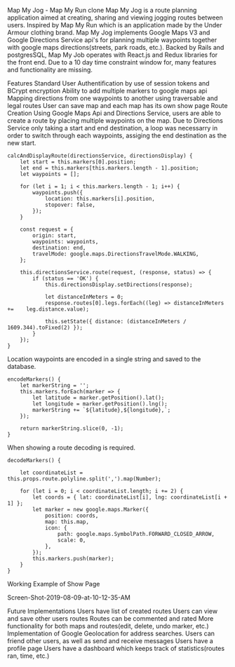 Map My Jog - Map My Run clone
Map My Jog is a route planning application aimed at creating, sharing and viewing jogging routes between users. Inspired by Map My Run which is an application made by the Under Armour clothing brand. Map My Jog implements Google Maps V3 and Google Directions Service api's for planning multiple waypoints together with google maps directions(streets, park roads, etc.). Backed by Rails and postgresSQL, Map My Job operates with React.js and Redux libraries for the front end. Due to a 10 day time constraint window for, many features and functionality are missing.

Features
Standard User Authentification by use of session tokens and BCrypt encryption
Ability to add multiple markers to google maps api
Mapping directions from one waypoints to another using traversable and legal routes
User can save map and each map has its own show page
Route Creation
Using Google Maps Api and Directions Service, users are able to create a route by placing multiple waypoints on the map. Due to Directions Service only taking a start and end destination, a loop was necessarry in order to switch through each waypoints, assiging the end destination as the new start.

    calcAndDisplayRoute(directionsService, directionsDisplay) {
        let start = this.markers[0].position;
        let end = this.markers[this.markers.length - 1].position;
        let waypoints = [];

        for (let i = 1; i < this.markers.length - 1; i++) {
            waypoints.push({
                location: this.markers[i].position,
                stopover: false,
            });
        }

        const request = {
            origin: start,
            waypoints: waypoints,
            destination: end,
            travelMode: google.maps.DirectionsTravelMode.WALKING,
        };

        this.directionsService.route(request, (response, status) => {
            if (status == 'OK') {
                this.directionsDisplay.setDirections(response);

                let distanceInMeters = 0;
                response.routes[0].legs.forEach((leg) => distanceInMeters +=    leg.distance.value);

                this.setState({ distance: (distanceInMeters / 1609.344).toFixed(2) });
            }
        });
    }
Location waypoints are encoded in a single string and saved to the database.

    encodeMarkers() { 
        let markerString = '';
        this.markers.forEach(marker => {
            let latitude = marker.getPosition().lat();
            let longitude = marker.getPosition().lng();
            markerString += `${latitude},${longitude},`;
        });

        return markerString.slice(0, -1);
    }
When showing a route decoding is required.

    decodeMarkers() {
        
        let coordinateList = this.props.route.polyline.split(',').map(Number);

        for (let i = 0; i < coordinateList.length; i += 2) {
            let coords = { lat: coordinateList[i], lng: coordinateList[i + 1] };
            let marker = new google.maps.Marker({
                position: coords,
                map: this.map,
                icon: {
                    path: google.maps.SymbolPath.FORWARD_CLOSED_ARROW,
                    scale: 0,
                },
            });
            this.markers.push(marker);
        }
    }
Working Example of Show Page

Screen-Shot-2019-08-09-at-10-12-35-AM

Future Implementations
Users have list of created routes
Users can view and save other users routes
Routes can be commented and rated
More functionality for both maps and routes(edit, delete, undo marker, etc.)
Implementation of Google Geolocation for address searches.
Users can friend other users, as well as send and receive messages
Users have a profile page
Users have a dashboard which keeps track of statistics(routes ran, time, etc.)